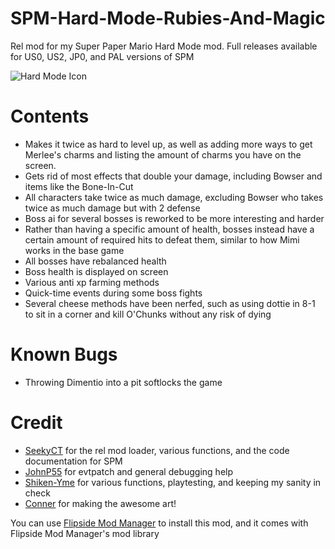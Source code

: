 # SPM-Hard-Mode-Rubies-And-Magic
Rel mod for my Super Paper Mario Hard Mode mod. Full releases available for US0, US2, JP0, and PAL versions of SPM

![Hard Mode Icon](https://media.discordapp.net/attachments/1332233498961907743/1332440649496133824/HardMode_Logo_NoVoid.png?ex=679b324e&is=6799e0ce&hm=e2602d9c0eaac71012ffb255d3f7dc58c91acddd5bd168c13a5349e12fe2e190&=&format=webp&quality=lossless&width=650&height=648)

# Contents
* Makes it twice as hard to level up, as well as adding more ways to get Merlee's charms and listing the amount of charms you have on the screen.
* Gets rid of most effects that double your damage, including Bowser and items like the Bone-In-Cut
* All characters take twice as much damage, excluding Bowser who takes twice as much damage but with 2 defense
* Boss ai for several bosses is reworked to be more interesting and harder
* Rather than having a specific amount of health, bosses instead have a certain amount of required hits to defeat them, similar to how Mimi works in the base game
* All bosses have rebalanced health
* Boss health is displayed on screen
* Various anti xp farming methods
* Quick-time events during some boss fights
* Several cheese methods have been nerfed, such as using dottie in 8-1 to sit in a corner and kill O'Chunks without any risk of dying

# Known Bugs
* Throwing Dimentio into a pit softlocks the game

# Credit
* [SeekyCT](https://github.com/SeekyCt) for the rel mod loader, various functions, and the code documentation for SPM
* [JohnP55](https://github.com/JohnP55) for evtpatch and general debugging help
* [Shiken-Yme](https://github.com/shiken-yme) for various functions, playtesting, and keeping my sanity in check
* [Conner](https://github.com/japikse) for making the awesome art!


You can use [Flipside Mod Manager](https://github.com/L5050/Flipside-Mod-Manager) to install this mod, and it comes with Flipside Mod Manager's mod library
